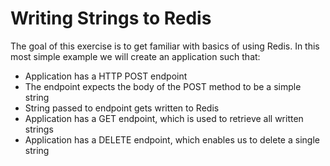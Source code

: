 # Writing Strings to Redis

The goal of this exercise is to get familiar with basics of using Redis. In this most simple example we will
create an application such that:

- Application has a HTTP POST endpoint
- The endpoint expects the body of the POST method to be a simple string
- String passed to endpoint gets written to Redis
- Application has a GET endpoint, which is used to retrieve all written strings
- Application has a DELETE endpoint, which enables us to delete a single string